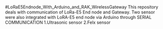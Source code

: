 #LoRaE5Endnode_With_Arduino_and_RAK_WirelessGateway
This repository deals with communication of LoRa-E5 End node and Gateway.
Two sensor were also integrated with LoRA-E5 end node via Arduino through SERIAL COMMUNICATION
1.Ultrasonic sensor 2.Felx sensor
